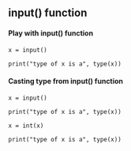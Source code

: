 ## input() function

#### Play with input() function

    x = input()

    print("type of x is a", type(x))

#### Casting type from input() function

    x = input()

    print("type of x is a", type(x))

    x = int(x)

    print("type of x is a", type(x))